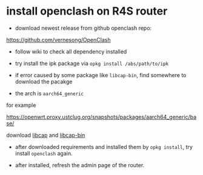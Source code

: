 
# install openclash on R4S router

- download newest release from github openclash repo:

https://github.com/vernesong/OpenClash

- follow wiki to check all dependency installed

- try install the ipk package via `opkg install /abs/path/to/ipk`

- if error caused by some package like `libcap-bin`, find somewhere to download the pacakge

- the arch is `aarch64_generic`

for example 

https://openwrt.proxy.ustclug.org/snapshots/packages/aarch64_generic/base/

download [libcap](https://openwrt.proxy.ustclug.org/snapshots/packages/aarch64_generic/base/libcap_2.69-1_aarch64_generic.ipk) and [libcap-bin](https://openwrt.proxy.ustclug.org/snapshots/packages/aarch64_generic/base/libcap_2.69-1_aarch64_generic.ipk)

- after downloaded requirements and installed them by `opkg install`, try install `openclash` again.

- after installed, refresh the admin page of the router.

